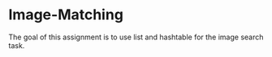 # Image-Matching
The goal of this assignment is to use list and hashtable for the image search task.
